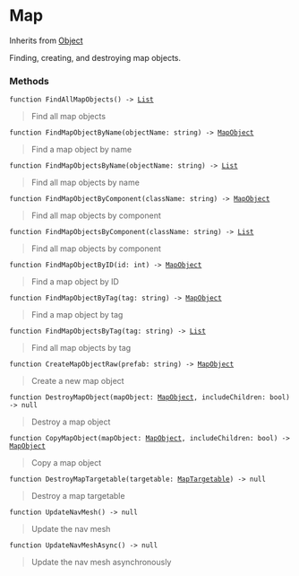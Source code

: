 # Map
Inherits from [Object](../objects/Object.md)

Finding, creating, and destroying map objects.

### Methods
<pre class="language-typescript"><code class="lang-typescript">function FindAllMapObjects() -> <a data-footnote-ref href="#user-content-fn-List">List</a></code></pre>
> Find all map objects

<pre class="language-typescript"><code class="lang-typescript">function FindMapObjectByName(objectName: string) -> <a data-footnote-ref href="#user-content-fn-MapObject">MapObject</a></code></pre>
> Find a map object by name

<pre class="language-typescript"><code class="lang-typescript">function FindMapObjectsByName(objectName: string) -> <a data-footnote-ref href="#user-content-fn-List">List</a></code></pre>
> Find all map objects by name

<pre class="language-typescript"><code class="lang-typescript">function FindMapObjectByComponent(className: string) -> <a data-footnote-ref href="#user-content-fn-MapObject">MapObject</a></code></pre>
> Find all map objects by component

<pre class="language-typescript"><code class="lang-typescript">function FindMapObjectsByComponent(className: string) -> <a data-footnote-ref href="#user-content-fn-List">List</a></code></pre>
> Find all map objects by component

<pre class="language-typescript"><code class="lang-typescript">function FindMapObjectByID(id: int) -> <a data-footnote-ref href="#user-content-fn-MapObject">MapObject</a></code></pre>
> Find a map object by ID

<pre class="language-typescript"><code class="lang-typescript">function FindMapObjectByTag(tag: string) -> <a data-footnote-ref href="#user-content-fn-MapObject">MapObject</a></code></pre>
> Find a map object by tag

<pre class="language-typescript"><code class="lang-typescript">function FindMapObjectsByTag(tag: string) -> <a data-footnote-ref href="#user-content-fn-List">List</a></code></pre>
> Find all map objects by tag

<pre class="language-typescript"><code class="lang-typescript">function CreateMapObjectRaw(prefab: string) -> <a data-footnote-ref href="#user-content-fn-MapObject">MapObject</a></code></pre>
> Create a new map object

<pre class="language-typescript"><code class="lang-typescript">function DestroyMapObject(mapObject: <a data-footnote-ref href="#user-content-fn-MapObject">MapObject</a>, includeChildren: bool) -> null</code></pre>
> Destroy a map object

<pre class="language-typescript"><code class="lang-typescript">function CopyMapObject(mapObject: <a data-footnote-ref href="#user-content-fn-MapObject">MapObject</a>, includeChildren: bool) -> <a data-footnote-ref href="#user-content-fn-MapObject">MapObject</a></code></pre>
> Copy a map object

<pre class="language-typescript"><code class="lang-typescript">function DestroyMapTargetable(targetable: <a data-footnote-ref href="#user-content-fn-MapTargetable">MapTargetable</a>) -> null</code></pre>
> Destroy a map targetable

<pre class="language-typescript"><code class="lang-typescript">function UpdateNavMesh() -> null</code></pre>
> Update the nav mesh

<pre class="language-typescript"><code class="lang-typescript">function UpdateNavMeshAsync() -> null</code></pre>
> Update the nav mesh asynchronously


[^Camera]: [Camera](../static/Camera.md)
[^Character]: [Character](../objects/Character.md)
[^Collider]: [Collider](../objects/Collider.md)
[^Collision]: [Collision](../objects/Collision.md)
[^Color]: [Color](../objects/Color.md)
[^Convert]: [Convert](../static/Convert.md)
[^Cutscene]: [Cutscene](../static/Cutscene.md)
[^Dict]: [Dict](../objects/Dict.md)
[^Game]: [Game](../static/Game.md)
[^Human]: [Human](../objects/Human.md)
[^Input]: [Input](../static/Input.md)
[^Json]: [Json](../static/Json.md)
[^LineCastHitResult]: [LineCastHitResult](../objects/LineCastHitResult.md)
[^LineRenderer]: [LineRenderer](../objects/LineRenderer.md)
[^List]: [List](../objects/List.md)
[^Map]: [Map](../static/Map.md)
[^MapObject]: [MapObject](../objects/MapObject.md)
[^MapTargetable]: [MapTargetable](../objects/MapTargetable.md)
[^Math]: [Math](../static/Math.md)
[^Network]: [Network](../static/Network.md)
[^NetworkView]: [NetworkView](../objects/NetworkView.md)
[^PersistentData]: [PersistentData](../static/PersistentData.md)
[^Physics]: [Physics](../static/Physics.md)
[^Player]: [Player](../objects/Player.md)
[^Quaternion]: [Quaternion](../objects/Quaternion.md)
[^Random]: [Random](../objects/Random.md)
[^Range]: [Range](../objects/Range.md)
[^RoomData]: [RoomData](../static/RoomData.md)
[^Set]: [Set](../objects/Set.md)
[^Shifter]: [Shifter](../objects/Shifter.md)
[^String]: [String](../static/String.md)
[^Time]: [Time](../static/Time.md)
[^Titan]: [Titan](../objects/Titan.md)
[^Transform]: [Transform](../objects/Transform.md)
[^UI]: [UI](../static/UI.md)
[^Vector2]: [Vector2](../objects/Vector2.md)
[^Vector3]: [Vector3](../objects/Vector3.md)
[^Object]: [Object](../objects/Object.md)
[^Component]: [Component](../objects/Component.md)
